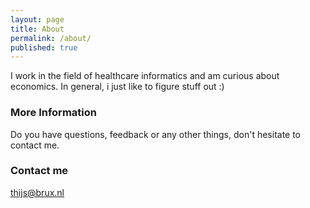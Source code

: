 ```yaml
---
layout: page
title: About
permalink: /about/
published: true
---
```


I work in the field of healthcare informatics and am curious about economics. In general, i just like to figure stuff out :)

### More Information

Do you have questions, feedback or any other things, don't hesitate to contact me.

### Contact me

[thijs@brux.nl](mailto:thijs@brux.nl)
